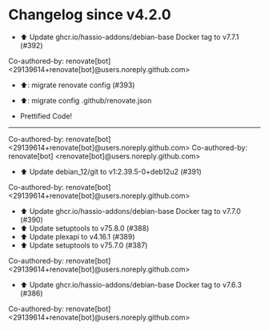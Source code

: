 # Changelog since v4.2.0
- ⬆️ Update ghcr.io/hassio-addons/debian-base Docker tag to v7.7.1 (#392)

Co-authored-by: renovate[bot] <29139614+renovate[bot]@users.noreply.github.com> 
- ⬆️: migrate renovate config (#393)

* ⬆️: migrate config .github/renovate.json

* Prettified Code!

---------

Co-authored-by: renovate[bot] <29139614+renovate[bot]@users.noreply.github.com>
Co-authored-by: renovate[bot] <renovate[bot]@users.noreply.github.com> 
- ⬆️ Update debian_12/git to v1:2.39.5-0+deb12u2 (#391)

Co-authored-by: renovate[bot] <29139614+renovate[bot]@users.noreply.github.com> 
- ⬆️ Update ghcr.io/hassio-addons/debian-base Docker tag to v7.7.0 (#390) 
- ⬆️ Update setuptools to v75.8.0 (#388) 
- ⬆️ Update plexapi to v4.16.1 (#389) 
- ⬆️ Update setuptools to v75.7.0 (#387)

Co-authored-by: renovate[bot] <29139614+renovate[bot]@users.noreply.github.com> 
- ⬆️ Update ghcr.io/hassio-addons/debian-base Docker tag to v7.6.3 (#386)

Co-authored-by: renovate[bot] <29139614+renovate[bot]@users.noreply.github.com> 

